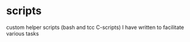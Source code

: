 # scripts
custom helper scripts (bash and tcc C-scripts) I have written to facilitate various tasks
